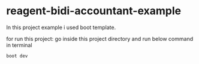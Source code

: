 # reagent-bidi-accountant-example

In this project example i used boot template.

  for run this project: go inside this project directory and run below command in terminal

  `boot dev`
